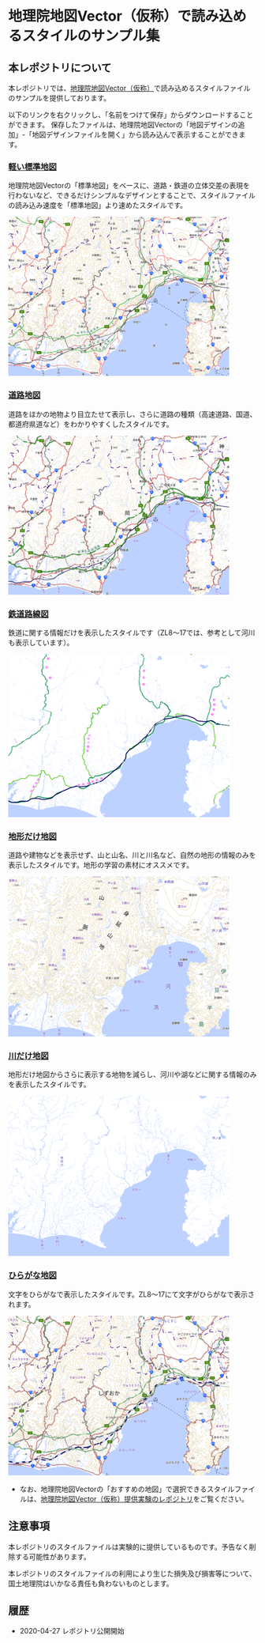 # 地理院地図Vector（仮称）で読み込めるスタイルのサンプル集

## 本レポジトリについて
本レポジトリでは、[地理院地図Vector（仮称）]( https://maps.gsi.go.jp/vector/)で読み込めるスタイルファイルのサンプルを提供しております。

以下のリンクを右クリックし、「名前をつけて保存」からダウンロードすることができます。
保存したファイルは、地理院地図Vectorの「地図デザインの追加」-「地図デザインファイルを開く」から読み込んで表示することができます。


### [軽い標準地図](https://raw.githubusercontent.com/gsi-cyberjapan/gsimaps-vector-stylesamples/master/data/light.json)
地理院地図Vectorの「標準地図」をベースに、道路・鉄道の立体交差の表現を行わないなど、できるだけシンプルなデザインとすることで、スタイルファイルの読み込み速度を「標準地図」より速めたスタイルです。

[![軽い標準地図](image/light.png)](https://github.com/gsi-cyberjapan/gsimaps-vector-stylesamples/index.html) 


### [道路地図](https://raw.githubusercontent.com/gsi-cyberjapan/gsimaps-vector-stylesamples/master/data/road.json)
道路をほかの地物より目立たせて表示し、さらに道路の種類（高速道路、国道、都道府県道など）をわかりやすくしたスタイルです。

[![道路地図](image/road.png)](https://github.com/gsi-cyberjapan/gsimaps-vector-stylesamples/index.html) 


### [鉄道路線図](https://raw.githubusercontent.com/gsi-cyberjapan/gsimaps-vector-stylesamples/master/data/railway.json)
鉄道に関する情報だけを表示したスタイルです（ZL8～17では、参考として河川も表示しています）。

[![鉄道路線図](image/railway.png)](https://github.com/gsi-cyberjapan/gsimaps-vector-stylesamples/index.html) 


### [地形だけ地図](https://raw.githubusercontent.com/gsi-cyberjapan/gsimaps-vector-stylesamples/master/data/land.json)
道路や建物などを表示せず、山と山名、川と川名など、自然の地形の情報のみを表示したスタイルです。地形の学習の素材にオススメです。

[![地形だけ地図](image/land.png)](https://github.com/gsi-cyberjapan/gsimaps-vector-stylesamples/index.html) 


### [川だけ地図](https://raw.githubusercontent.com/gsi-cyberjapan/gsimaps-vector-stylesamples/master/data/river.json)
地形だけ地図からさらに表示する地物を減らし、河川や湖などに関する情報のみを表示したスタイルです。

[![川だけ地図](image/river.png)](https://github.com/gsi-cyberjapan/gsimaps-vector-stylesamples/index.html) 


### [ひらがな地図](https://raw.githubusercontent.com/gsi-cyberjapan/gsimaps-vector-stylesamples/master/data/kana.json)
文字をひらがなで表示したスタイルです。ZL8～17にて文字がひらがなで表示されます。

[![ひらがな地図](image/kana.png)](https://github.com/gsi-cyberjapan/gsimaps-vector-stylesamples/index.html) 

- なお、地理院地図Vectorの「おすすめの地図」で選択できるスタイルファイルは、[地理院地図Vector（仮称）提供実験のレポジトリ](https://github.com/gsi-cyberjapan/gsimaps-vector-experiment/)をご覧ください。


## 注意事項
本レポジトリのスタイルファイルは実験的に提供しているものです。予告なく削除する可能性があります。

本レポジトリのスタイルファイルの利用により生じた損失及び損害等について、国土地理院はいかなる責任も負わないものとします。


## 履歴
- 2020-04-27 レポジトリ公開開始

